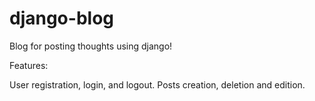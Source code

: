# django-blog
Blog for posting thoughts using django!

Features:

User registration, login, and logout.
Posts creation, deletion and edition.
